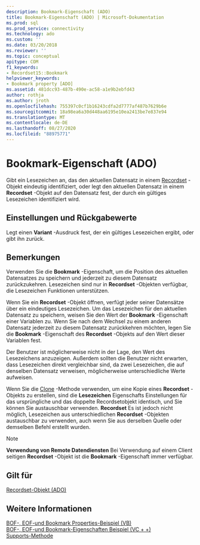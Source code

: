 ```yaml
---
description: Bookmark-Eigenschaft (ADO)
title: Bookmark-Eigenschaft (ADO) | Microsoft-Dokumentation
ms.prod: sql
ms.prod_service: connectivity
ms.technology: ado
ms.custom: ''
ms.date: 03/20/2018
ms.reviewer: ''
ms.topic: conceptual
apitype: COM
f1_keywords:
- Recordset15::Bookmark
helpviewer_keywords:
- Bookmark property [ADO]
ms.assetid: 481dcc93-487b-490e-ac58-a1e9b2ebfd43
author: rothja
ms.author: jroth
ms.openlocfilehash: 755397c0cf1b16243cdfa2d7777af487b7629b6e
ms.sourcegitcommit: 18a98ea6a30d448aa6195e10ea2413be7e837e94
ms.translationtype: MT
ms.contentlocale: de-DE
ms.lasthandoff: 08/27/2020
ms.locfileid: "88975771"
---
```

# <a name="bookmark-property-ado"></a>Bookmark-Eigenschaft (ADO)
Gibt ein Lesezeichen an, das den aktuellen Datensatz in einem [Recordset](./recordset-object-ado.md) -Objekt eindeutig identifiziert, oder legt den aktuellen Datensatz in einem **Recordset** -Objekt auf den Datensatz fest, der durch ein gültiges Lesezeichen identifiziert wird.  
  
## <a name="settings-and-return-values"></a>Einstellungen und Rückgabewerte  
 Legt einen **Variant** -Ausdruck fest, der ein gültiges Lesezeichen ergibt, oder gibt ihn zurück.  
  
## <a name="remarks"></a>Bemerkungen  
 Verwenden Sie die **Bookmark** -Eigenschaft, um die Position des aktuellen Datensatzes zu speichern und jederzeit zu diesem Datensatz zurückzukehren. Lesezeichen sind nur in **Recordset** -Objekten verfügbar, die Lesezeichen Funktionen unterstützen.  
  
 Wenn Sie ein **Recordset** -Objekt öffnen, verfügt jeder seiner Datensätze über ein eindeutiges Lesezeichen. Um das Lesezeichen für den aktuellen Datensatz zu speichern, weisen Sie den Wert der **Bookmark** -Eigenschaft einer Variablen zu. Wenn Sie nach dem Wechsel zu einem anderen Datensatz jederzeit zu diesem Datensatz zurückkehren möchten, legen Sie die **Bookmark** -Eigenschaft des **Recordset** -Objekts auf den Wert dieser Variablen fest.  
  
 Der Benutzer ist möglicherweise nicht in der Lage, den Wert des Lesezeichens anzuzeigen. Außerdem sollten die Benutzer nicht erwarten, dass Lesezeichen direkt vergleichbar sind, da zwei Lesezeichen, die auf denselben Datensatz verweisen, möglicherweise unterschiedliche Werte aufweisen.  
  
 Wenn Sie die [Clone](./clone-method-ado.md) -Methode verwenden, um eine Kopie eines **Recordset** -Objekts zu erstellen, sind die **Lesezeichen** Eigenschafts Einstellungen für das ursprüngliche und das doppelte Recordsetobjekt identisch, und Sie können Sie austauschbar verwenden. **Recordset** Es ist jedoch nicht möglich, Lesezeichen aus unterschiedlichen **Recordset** -Objekten austauschbar zu verwenden, auch wenn Sie aus derselben Quelle oder demselben Befehl erstellt wurden.  
  
> [!NOTE]
>  **Verwendung von Remote Datendiensten** Bei Verwendung auf einem Client seitigen **Recordset** -Objekt ist die **Bookmark** -Eigenschaft immer verfügbar.  
  
## <a name="applies-to"></a>Gilt für  
 [Recordset-Objekt (ADO)](./recordset-object-ado.md)  
  
## <a name="see-also"></a>Weitere Informationen  
 [BOF-, EOF-und Bookmark Properties-Beispiel (VB)](./bof-eof-and-bookmark-properties-example-vb.md)   
 [BOF-, EOF-und Bookmark-Eigenschaften Beispiel (VC + +)](./bof-eof-and-bookmark-properties-example-vc.md)   
 [Supports-Methode](./supports-method.md)